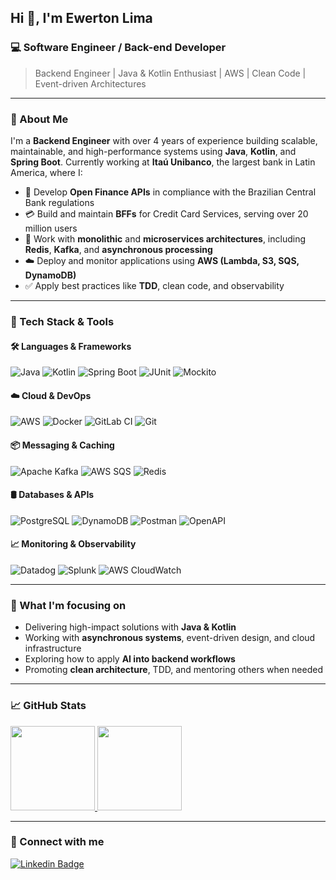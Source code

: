 ## Hi 👋, I'm Ewerton Lima

### 💻 Software Engineer / Back-end Developer  
> Backend Engineer | Java & Kotlin Enthusiast | AWS | Clean Code | Event-driven Architectures

---

### 🧠 About Me

I'm a **Backend Engineer** with over 4 years of experience building scalable, maintainable, and high-performance systems using **Java**, **Kotlin**, and **Spring Boot**. Currently working at **Itaú Unibanco**, the largest bank in Latin America, where I:

- 🏦 Develop **Open Finance APIs** in compliance with the Brazilian Central Bank regulations  
- 💳 Build and maintain **BFFs** for Credit Card Services, serving over 20 million users  
- 🧩 Work with **monolithic** and **microservices architectures**, including **Redis**, **Kafka**, and **asynchronous processing**  
- ☁️ Deploy and monitor applications using **AWS (Lambda, S3, SQS, DynamoDB)**  
- ✅ Apply best practices like **TDD**, clean code, and observability

---

### 🔧 Tech Stack & Tools

#### 🛠️ Languages & Frameworks
![Java](https://img.shields.io/badge/Java-AA1117?style=for-the-badge&logo=java&logoColor=white)
![Kotlin](https://img.shields.io/badge/Kotlin-F6891F?style=for-the-badge&logo=kotlin&logoColor=white)
![Spring Boot](https://img.shields.io/badge/Spring-69B63E?style=for-the-badge&logo=spring&logoColor=white)
![JUnit](https://img.shields.io/badge/JUnit-25A162?style=for-the-badge&logo=java&logoColor=white)
![Mockito](https://img.shields.io/badge/Mockito-FFCB2B?style=for-the-badge&logo=java&logoColor=black)

#### ☁️ Cloud & DevOps
![AWS](https://img.shields.io/badge/AWS-FF9900?style=for-the-badge&logo=amazonaws&logoColor=white)
![Docker](https://img.shields.io/badge/Docker-2496ED?style=for-the-badge&logo=docker&logoColor=white)
![GitLab CI](https://img.shields.io/badge/GitLab_CI-FCA121?style=for-the-badge&logo=gitlab&logoColor=white)
![Git](https://img.shields.io/badge/Git-F05133?style=for-the-badge&logo=git&logoColor=white)

#### 📦 Messaging & Caching
![Apache Kafka](https://img.shields.io/badge/Kafka-231F20?style=for-the-badge&logo=apachekafka&logoColor=white)
![AWS SQS](https://img.shields.io/badge/SQS-FF4F00?style=for-the-badge&logo=amazonaws&logoColor=white)
![Redis](https://img.shields.io/badge/Redis-DC382D?style=for-the-badge&logo=redis&logoColor=white)

#### 🛢️ Databases & APIs
![PostgreSQL](https://img.shields.io/badge/PostgreSQL-4169E1?style=for-the-badge&logo=postgresql&logoColor=white)
![DynamoDB](https://img.shields.io/badge/DynamoDB-4053D6?style=for-the-badge&logo=amazondynamodb&logoColor=white)
![Postman](https://img.shields.io/badge/Postman-FF6C37?style=for-the-badge&logo=postman&logoColor=white)
![OpenAPI](https://img.shields.io/badge/OpenAPI-6BA539?style=for-the-badge&logo=openapiinitiative&logoColor=white)

#### 📈 Monitoring & Observability
![Datadog](https://img.shields.io/badge/Datadog-632CA6?style=for-the-badge&logo=datadog&logoColor=white)
![Splunk](https://img.shields.io/badge/Splunk-000000?style=for-the-badge&logo=splunk&logoColor=white)
![AWS CloudWatch](https://img.shields.io/badge/CloudWatch-4B32C3?style=for-the-badge&logo=amazonaws&logoColor=white)

---

### 🚀 What I'm focusing on

- Delivering high-impact solutions with **Java & Kotlin**
- Working with **asynchronous systems**, event-driven design, and cloud infrastructure
- Exploring how to apply **AI into backend workflows**
- Promoting **clean architecture**, TDD, and mentoring others when needed

---

### 📈 GitHub Stats

<a href="https://github.com/EwertonILima?tab=repositories">
  <img height="135px" src="https://github-readme-stats.vercel.app/api?username=EwertonILima&hide_title=true&hide_border=true&show_icons=true&include_all_commits=true&count_private=true&line_height=21&_color=9f9f9f&text_color=9f9f9f&icon_color=79ff97&bg_color=151515&theme=graywhite" />
  <img height="135px" src="https://github-readme-stats.vercel.app/api/top-langs/?username=EwertonILima&hide_title=false&hide_border=true&layout=compact&langs_count=8&text_color=9f9f9f&icon_color=79ff97&bg_color=151515&theme=graywhite" />
</a>

---

### 🔗 Connect with me

[![Linkedin Badge](https://img.shields.io/badge/LinkedIn-0077B5?style=for-the-badge&logo=linkedin&logoColor=white)](https://www.linkedin.com/in/ewertonilima/)
